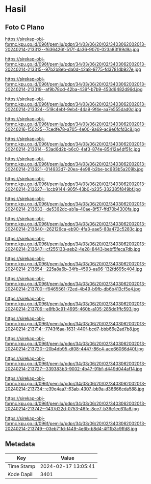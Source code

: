 # Hasil

## Foto C Plano

https://sirekap-obj-formc.kpu.go.id/096f/pemilu/pdpr/34/03/06/20/02/3403062002013-20240214-213312--f636426f-517f-4a36-9070-023a83f99d9a.jpg

https://sirekap-obj-formc.kpu.go.id/096f/pemilu/pdpr/34/03/06/20/02/3403062002013-20240214-213315--97b2b8eb-da0d-42a8-9775-fd3781db927e.jpg

https://sirekap-obj-formc.kpu.go.id/096f/pemilu/pdpr/34/03/06/20/02/3403062002013-20240214-213319--af9b78cd-42ba-439f-b7b9-453d6482d96d.jpg

https://sirekap-obj-formc.kpu.go.id/096f/pemilu/pdpr/34/03/06/20/02/3403062002013-20240214-213324--519c4ebf-9eb4-44a9-9f4e-aa7e555dad0d.jpg

https://sirekap-obj-formc.kpu.go.id/096f/pemilu/pdpr/34/03/06/20/02/3403062002013-20240216-150225--7cedfe78-a705-4e00-9a69-ac9e6fcfd3c8.jpg

https://sirekap-obj-formc.kpu.go.id/096f/pemilu/pdpr/34/03/06/20/02/3403062002013-20240214-213614--53ad6d2b-b6c0-4af3-874e-85412a4df51c.jpg

https://sirekap-obj-formc.kpu.go.id/096f/pemilu/pdpr/34/03/06/20/02/3403062002013-20240214-213621--014633d7-20ea-4e98-b2be-bc683b5a209b.jpg

https://sirekap-obj-formc.kpu.go.id/096f/pemilu/pdpr/34/03/06/20/02/3403062002013-20240214-213627--1ccb9144-905f-43b0-b235-332385f849bf.jpg

https://sirekap-obj-formc.kpu.go.id/096f/pemilu/pdpr/34/03/06/20/02/3403062002013-20240214-213633--de5362dc-ab1a-40ae-8f57-ffd70b4300fa.jpg

https://sirekap-obj-formc.kpu.go.id/096f/pemilu/pdpr/34/03/06/20/02/3403062002013-20240214-213640--262126ca-eb90-4fa3-aae5-83a472c5283c.jpg

https://sirekap-obj-formc.kpu.go.id/096f/pemilu/pdpr/34/03/06/20/02/3403062002013-20240214-213647--cf255133-aeb2-4e28-8443-bebf5feca7db.jpg

https://sirekap-obj-formc.kpu.go.id/096f/pemilu/pdpr/34/03/06/20/02/3403062002013-20240214-213654--225a8a6b-34fb-4593-aa96-132fd695c404.jpg

https://sirekap-obj-formc.kpu.go.id/096f/pemilu/pdpr/34/03/06/20/02/3403062002013-20240214-213700--f9465561-72ed-4b49-b9fb-db6b413cf5e4.jpg

https://sirekap-obj-formc.kpu.go.id/096f/pemilu/pdpr/34/03/06/20/02/3403062002013-20240214-213706--e8fb3c91-4995-460b-a105-285dd1ffc593.jpg

https://sirekap-obj-formc.kpu.go.id/096f/pemilu/pdpr/34/03/06/20/02/3403062002013-20240214-213714--7743f6aa-1631-440f-bcd7-bbb66e2ad7b8.jpg

https://sirekap-obj-formc.kpu.go.id/096f/pemilu/pdpr/34/03/06/20/02/3403062002013-20240214-213720--20b4db95-df08-4447-86c4-ace66066d40f.jpg

https://sirekap-obj-formc.kpu.go.id/096f/pemilu/pdpr/34/03/06/20/02/3403062002013-20240214-213727--339383b3-9002-4b47-91bf-d449d044af14.jpg

https://sirekap-obj-formc.kpu.go.id/096f/pemilu/pdpr/34/03/06/20/02/3403062002013-20240214-213734--c39e4aa7-63ab-4307-bb9a-d36666cda588.jpg

https://sirekap-obj-formc.kpu.go.id/096f/pemilu/pdpr/34/03/06/20/02/3403062002013-20240214-213742--1437d22d-0753-46fe-8ce7-b36e1ec61fa8.jpg

https://sirekap-obj-formc.kpu.go.id/096f/pemilu/pdpr/34/03/06/20/02/3403062002013-20240214-213749--03eb71fd-f449-4e6b-b8d4-4f11b3c9ffd8.jpg


## Metadata

| Key        | Value               |
| ---------- | ------------------- |
| Time Stamp | 2024-02-17 13:05:41 |
| Kode Dapil | 3401                |



